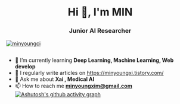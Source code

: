 <h1 align="center">Hi 👋, I'm MIN</h1>
<h3 align="center">Junior AI Researcher</h3>

<p align="left"> <a href="https://github.com/ryo-ma/github-profile-trophy"><img src="https://github-profile-trophy.vercel.app/?username=minyoungci" alt="minyoungci" /></a> </p>

<p align="left"> <a href="https://twitter.com/" target="blank"><img src="https://img.shields.io/twitter/follow/?logo=twitter&style=for-the-badge" alt="" /></a> </p>

- 🌱 I’m currently learning **Deep Learning, Machine Learning, Web develop**
- 📝 I regularly write articles on https://minyoungxi.tistory.com/
- 💬 Ask me about **Xai , Medical AI**
- 📫 How to reach me **[minyoungxim@gmail.com](mailto:minyoungxim@gmail.com)**
[![Ashutosh's github activity graph](https://github-readme-activity-graph.vercel.app/graph?username=minyoungci&bg_color=000000&color=ffffff&line=ff00dd&point=df49a8&area=true&hide_border=true)](https://github.com/ashutosh00710/github-readme-activity-graph)
